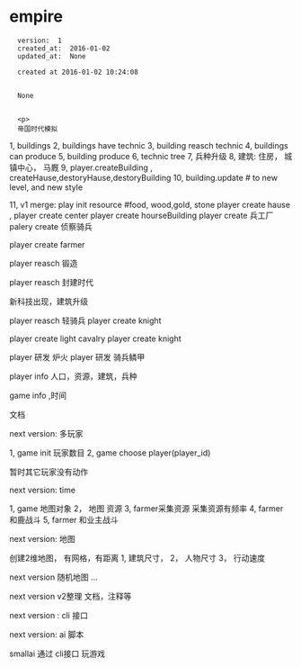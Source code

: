 
  # empire

      version:  1
      created_at:  2016-01-02
      updated_at:  None

      created at 2016-01-02 10:24:08 


      None


      <p>
      帝国时代模拟

1, buildings
2, buildings have technic
3, building reasch technic
4, buildings can produce
5, building produce
6, technic tree
7, 兵种升级
8, 建筑: 住房， 城镇中心， 马厩
9, player.createBuilding , createHause,destoryHause,destoryBuilding
10, building.update # to new level, and new style

11, v1 merge:
play init resource #food, wood,gold, stone 
player create hause ,
player create center
player create hourseBuilding
player create 兵工厂
palery create 侦察骑兵

player create farmer

player reasch 锻造


player reasch 封建时代

新科技出现，建筑升级

player reasch 轻骑兵
player create knight

player create light cavalry
player create knight

player 研发 炉火 
player 研发 骑兵鳞甲 

player info
人口，资源，建筑，兵种

game info ,时间

文档


next version: 多玩家

1, game init 玩家数目
2, game choose player(player_id)

暂时其它玩家没有动作


next version: time 

1, game 地图对象
2， 地图 资源
3, farmer采集资源 采集资源有频率
4, farmer 和鹿战斗
5, farmer 和业主战斗

next version: 地图

创建2维地图， 有网格，有距离
1, 建筑尺寸，
2， 人物尺寸
3， 行动速度


next version 随机地图
...


next version v2整理
文档，注释等

next version : cli 接口


next version: ai 脚本

smallai 通过 cli接口 玩游戏
      </p>

  